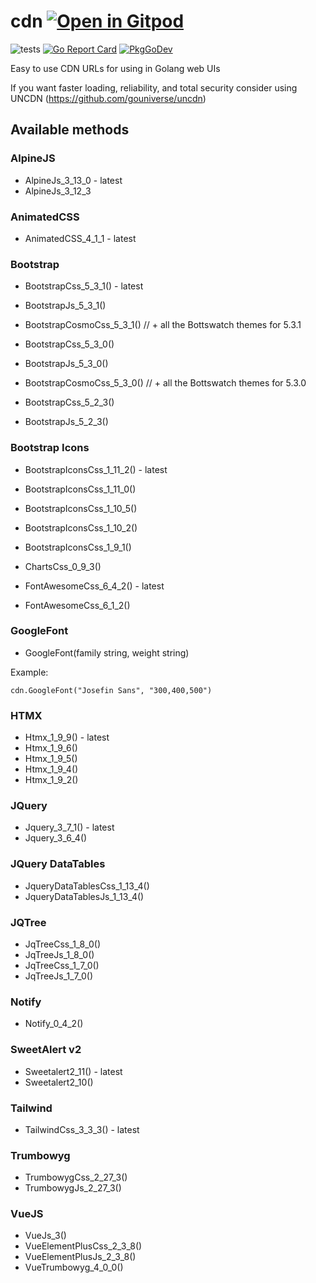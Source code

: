 # cdn <a href="https://gitpod.io/#https://github.com/gouniverse/cdn" style="float:right:"><img src="https://gitpod.io/button/open-in-gitpod.svg" alt="Open in Gitpod" loading="lazy"></a>

![tests](https://github.com/gouniverse/cdn/workflows/tests/badge.svg)
[![Go Report Card](https://goreportcard.com/badge/github.com/gouniverse/cdn)](https://goreportcard.com/report/github.com/gouniverse/cdn)
[![PkgGoDev](https://pkg.go.dev/badge/github.com/gouniverse/cdn)](https://pkg.go.dev/github.com/gouniverse/cdn)

Easy to use CDN URLs for using in Golang web UIs

If you want faster loading, reliability, and total security consider using UNCDN (https://github.com/gouniverse/uncdn)

## Available methods

### AlpineJS
- AlpineJs_3_13_0 - latest
- AlpineJs_3_12_3

### AnimatedCSS
- AnimatedCSS_4_1_1 - latest

### Bootstrap
- BootstrapCss_5_3_1() - latest
- BootstrapJs_5_3_1()
- BootstrapCosmoCss_5_3_1() // + all the Bottswatch themes for 5.3.1

- BootstrapCss_5_3_0()
- BootstrapJs_5_3_0()
- BootstrapCosmoCss_5_3_0() // + all the Bottswatch themes for 5.3.0

- BootstrapCss_5_2_3()
- BootstrapJs_5_2_3()

### Bootstrap Icons
- BootstrapIconsCss_1_11_2() - latest
- BootstrapIconsCss_1_11_0()
- BootstrapIconsCss_1_10_5()
- BootstrapIconsCss_1_10_2()
- BootstrapIconsCss_1_9_1()

- ChartsCss_0_9_3()

- FontAwesomeCss_6_4_2() - latest
- FontAwesomeCss_6_1_2()

### GoogleFont
- GoogleFont(family string, weight string)

Example:
```golang
cdn.GoogleFont("Josefin Sans", "300,400,500")
```

### HTMX
- Htmx_1_9_9() - latest
- Htmx_1_9_6()
- Htmx_1_9_5()
- Htmx_1_9_4()
- Htmx_1_9_2()

### JQuery
- Jquery_3_7_1() - latest
- Jquery_3_6_4()

### JQuery DataTables
- JqueryDataTablesCss_1_13_4()
- JqueryDataTablesJs_1_13_4()

### JQTree
- JqTreeCss_1_8_0()
- JqTreeJs_1_8_0()
- JqTreeCss_1_7_0()
- JqTreeJs_1_7_0()

### Notify
- Notify_0_4_2()

### SweetAlert v2
- Sweetalert2_11() - latest
- Sweetalert2_10()

### Tailwind
- TailwindCss_3_3_3() - latest

### Trumbowyg
- TrumbowygCss_2_27_3()
- TrumbowygJs_2_27_3()

### VueJS
- VueJs_3()
- VueElementPlusCss_2_3_8()
- VueElementPlusJs_2_3_8()
- VueTrumbowyg_4_0_0()
